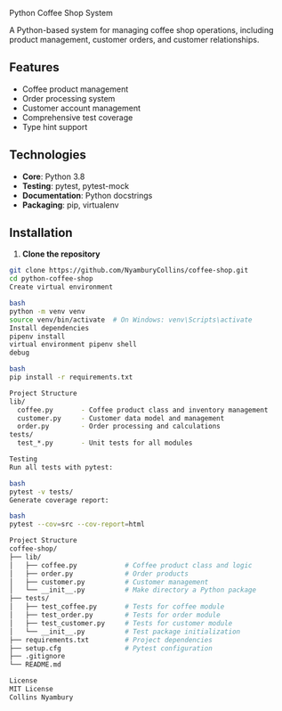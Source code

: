Python Coffee Shop System

A Python-based system for managing coffee shop operations, including product management, customer orders, and customer relationships.

## Features
- Coffee product management
- Order processing system
- Customer account management
- Comprehensive test coverage
- Type hint support

## Technologies
- **Core**: Python 3.8
- **Testing**: pytest, pytest-mock
- **Documentation**: Python docstrings
- **Packaging**: pip, virtualenv

## Installation

1. **Clone the repository**
```bash
git clone https://github.com/NyamburyCollins/coffee-shop.git
cd python-coffee-shop
Create virtual environment

bash
python -m venv venv
source venv/bin/activate  # On Windows: venv\Scripts\activate
Install dependencies
pipenv install
virtual environment pipenv shell
debug

bash
pip install -r requirements.txt

Project Structure
lib/
  coffee.py       - Coffee product class and inventory management
  customer.py     - Customer data model and management
  order.py        - Order processing and calculations
tests/
  test_*.py       - Unit tests for all modules

Testing
Run all tests with pytest:

bash
pytest -v tests/
Generate coverage report:

bash
pytest --cov=src --cov-report=html

Project Structure
coffee-shop/
├── lib/
│   ├── coffee.py            # Coffee product class and logic
│   ├── order.py             # Order products
│   ├── customer.py          # Customer management
│   └── __init__.py          # Make directory a Python package
├── tests/
│   ├── test_coffee.py       # Tests for coffee module
│   ├── test_order.py        # Tests for order module
│   ├── test_customer.py     # Tests for customer module
│   └── __init__.py          # Test package initialization
├── requirements.txt         # Project dependencies
├── setup.cfg                # Pytest configuration
├── .gitignore
└── README.md

License
MIT License
Collins Nyambury